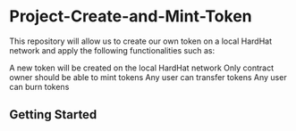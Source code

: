 # Project-Create-and-Mint-Token
This repository will allow us to create our own token on a local HardHat network and apply the following functionalities such as:

A new token will be created on the local HardHat network
Only contract owner should be able to mint tokens
Any user can transfer tokens
Any user can burn tokens

## Getting Started
